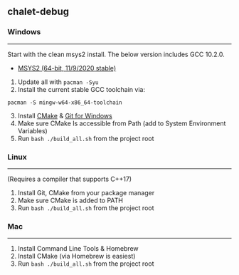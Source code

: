 ## chalet-debug

### Windows

---

Start with the clean msys2 install. The below version includes GCC 10.2.0.

- [MSYS2 (64-bit, 11/9/2020 stable)](https://repo.msys2.org/distrib/x86_64/msys2-x86_64-20201109.exe)

1. Update all with `pacman -Syu`
2. Install the current stable GCC toolchain via:

```
pacman -S mingw-w64-x86_64-toolchain
```

3. Install [CMake](https://github.com/Kitware/CMake/releases/download/v3.19.2/cmake-3.19.2-win64-x64.msi) & [Git for Windows](https://github.com/git-for-windows/git/releases/download/v2.30.0.windows.1/Git-2.30.0-64-bit.exe)
4. Make sure CMake Is accessible from Path (add to System Environment Variables)
5. Run `bash ./build_all.sh` from the project root

### Linux

---

(Requires a compiler that supports C++17)

1. Install Git, CMake from your package manager
2. Make sure CMake is added to PATH
3. Run `bash ./build_all.sh` from the project root

### Mac

---

1. Install Command Line Tools & Homebrew
2. Install CMake (via Homebrew is easiest)
3. Run `bash ./build_all.sh` from the project root
